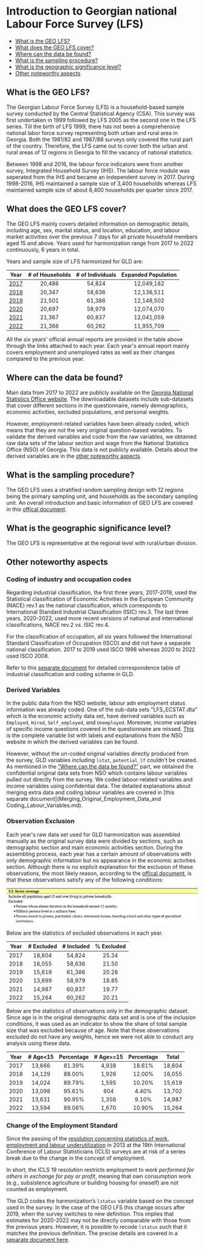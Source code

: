 # Introduction to Georgian national Labour Force Survey (LFS)

- [What is the GEO LFS?](#what-is-the-geo-lfs)
- [What does the GEO LFS cover?](#what-does-the-geo-lfs-cover)
- [Where can the data be found?](#where-can-the-data-be-found)
- [What is the sampling procedure?](#what-is-the-sampling-procedure)
- [What is the geographic significance level?](#what-is-the-geographic-significance-level)
- [Other noteworthy aspects](#other-noteworthy-aspects)

## What is the GEO LFS?

The Georgian Labour Force Survey (LFS) is a household-based sample survey conducted by the Central Statistical Agency (CSA). This survey was first undertaken in 1999 followed by LFS 2005 as the second one in the LFS series. Till the birth of LFS 1999, there has not been a comprehensive national labor force survey representing both urban and rural area in Georgia. Both the 1981/82 and 1987/88 surveys only covered the rural part of the country. Therefore, the LFS came out to cover both the urban and rural areas of 12 regions in Georgia to fill the vacancy of national statistics.

Between 1998 and 2016, the labour force indicators were from another survey, Integrated Household Survey (IHS). The labour force module was seperated from the IHS and became an independent survey in 2017. During 1998-2016, IHS maintained a sample size of 3,400 households whereas LFS maintained sample size of about 6,400 households per quarter since 2017.


## What does the GEO LFS cover?

The GEO LFS mainly covers detailed information on demographic details, including age, sex, marital status, and location, education, and labour market activities over the previous 7 days for all private household members aged 15 and above. Years used for harmonization range from 2017 to 2022 continuously, 6 years in total.

Years and sample size of LFS harmonized for GLD are:

| **Year**	| **# of Households**	| **# of Individuals**	| **Expanded Population**	|
| :------:	| :-------:		| :-------:	 	| :-------:	 	|
| [2017](utilities/report/GEO_2017_report.pdf) | 20,486         |  54,824     |  12,049,182  | 
| [2018](utilities/report/GEO_2018_report.pdf) | 20,347         |  58,636     |  12,136,511  |
| [2019](utilities/report/GEO_2019_report.pdf) | 21,501         |  61,386     |  12,148,502  |
| [2020](utilities/report/GEO_2020_report.pdf) | 20,697         |  58,979     |  12,074,070  |
| [2021](utilities/report/GEO_2021_report.pdf) | 21,367         |  60,837     |  12,041,059  | 
| [2022](utilities/report/GEO_2022_report.pdf) | 21,366         |  60,262     |  11,955,709  | 

All the six years' official annual reports are provided in the table above through the links attached to each year. Each year's annual report mainly covers employment and unemployed rates as well as their changes compared to the previous year.    

## Where can the data be found?

Main data from 2017 to 2022 are publicly available on the [Georgia National Statistics Office website](https://www.geostat.ge/en/modules/categories/130/labour-force-survey-databases). The downloadable datasets include sub-datasets that cover different sections in the questionnaire, namely demographics, economic activities, excluded populations, and personal weights.  

However, employment-related variables have been already coded, which means that they are not the very original question-based variables. To validate the derived variables and code from the raw variables, we obtained raw data sets of the labour section and wage from the National Statistics Office (NSO) of Georgia. This data is not publicly available. Details about the derived variables are in the [other noteworthy aspects](#derived-variables). 

## What is the sampling procedure?

The GEO LFS uses a stratified random sampling design with 12 regions being the primary sampling unit, and households as the secondary sampling unit. An overall introduction and basic information of GEO LFS are covered in this [offical document](utilities/GEO_intro.pdf).

## What is the geographic significance level?

The GEO LFS is representative at the regional level with rural/urban division.

## Other noteworthy aspects  

### Coding of industry and occupation codes

Regarding industrial classification, the first three years, 2017-2019, used the Statistical classification of Economic Activities in the European Community (NACE) rev.1 as the national classification, which corresponds to International Standard Industrial Classification (ISIC) rev.3. The last three years, 2020-2022, used more recent versions of national and international classifications, NACE rev.2 vs. ISIC rev.4. 

For the classification of occupation, all six years followed the International Standard Classification of Occupation (ISCO) and did not have a separate national classification. 2017 to 2019 used ISCO 1998 whereas 2020 to 2022 used ISCO 2008.  

Refer to this [separate document](Correspondence_in_Industrial_Classification.md) for detailed correspondence table of industrial classification and coding scheme in GLD. 

### Derived Variables

In the public data from the NSO website, labour adn employment status information was already coded. One of the sub-data sets "LFS_ECSTAT.dta" which is the economic activity data set, have derived variables such as `Employed`, `Hired`, `Self_employed`, and `Unemployed`. Moreover, income variables of specific income questions covered in the questionnaire are missed. [This](utilities/report/GEO_LFS_Database_Variables.docx) is the complete variable list with labels and explanations from the NSO website in which the derived variables can be found. 

However, without the un-coded original variables directly produced from the survey, GLD variables including `lstat`, `potential_lf` couldn't be created. As mentioned in the ["Where can the data be found?"](#where-can-the-data-be-found) part, we obtained the confidential original data sets from NSO which contains labour variables pulled out directly from the survey. We coded labour-related variables and income variables using confidential data. The detailed explanations about merging extra data and coding labour variables are covered in [this separate document](Merging_Original_Employment_Data_and Coding_Labour_Variables.md).   

### Observation Exclusion

Each year's raw data set used for GLD harmonization was assembled manually as the original survey data were divided by sections, such as demographic section and main economic activities section. During the assembling process, each year has a certain amount of observations with only demographic information but no appearance in the economic activities section. Although there is no explicit explanation for the exclusion of these observations, the most likely reason, according to the [offical document](utilities/GEO_intro.pdf), is that these observations satisfy any of the following conditions:

![exclusion](utilities/exclusion.png)

Below are the statistics of excluded observations in each year.  

| **Year**	| **# Excluded**	| **# Included**	| **% Excluded**	|
| :------:	| :-------:		| :-------:	 	| :-------:	 	|
| 2017 | 18,604         |  54,824     | 25.34  | 
| 2018 | 16,055         |  58,636     | 21.50  |
| 2019 | 15,619         |  61,386     | 20.28  |
| 2020 | 13,699         |  58,979     | 18.85  |
| 2021 | 14,987         |  60,837     | 19.77  | 
| 2022 | 15,264         |  60,262     | 20.21  |

Below are the statistics of observations only in the demographic dataset. Since age is in the original demographic data set and is one of the inclusion conditions, it was used as an indicator to show the share of total sample size that was excluded because of age. Note that these observations excluded do not have any weights, hence we were not able to conduct any analysis using these data.

| **Year**	| **# Age<15**	| **Percentage**	| **# Age>=15**	| **Percentage** |**Total** |
| :------:	| :-------:		| :-------:	 	| :-------:	| :-------:	| :-------:	|
| 2017| 13,666 |  81.39% | 4,938 |18.61% |18,604 | 
| 2018 | 14,129 |  88.00% | 1,926 |12.00% |16,055 |
| 2019 | 14,024 |  89.79% | 1,595 |10.20% |15,619 |
| 2020 | 13,098 |  95.61% | 604   |4.40%  |13,702 |
| 2021 | 13,631 |  90.95% | 1,356 |9.10%  |14,987 | 
| 2022 | 13,594 |  89.06% | 1,670 |10.90% | 15,264|

### Change of the Employment Standard

Since the passing of the [resolution concerning statistics of work, employment and labour underutilization](https://www.ilo.org/global/statistics-and-databases/standards-and-guidelines/resolutions-adopted-by-international-conferences-of-labour-statisticians/WCMS_230304/lang--en/index.htm) in 2013 at the 19th International Conference of Labour Statisticians (ICLS) surveys are at risk of a series break due to the change in the concept of employment.

In short, the ICLS 19 resolution restricts employment to *work performed for others in exchange for pay or profit*, meaning that own consumption work (e.g., subsistence agriculture or building housing for oneself) are not counted as employment.

The GLD codes the harmonization’s `lstatus` variable based on the concept used in the survey. In the case of the GEO LFS this change occurs after 2019, when the survey switches to new definition. This implies that estimates for 2020-2022 may not be directly comparable with those from the previous years. However, it is possible to recode `lstatus` such that it matches the previous definition. The precise details are covered in a [separate document here](Converting%20between%20ICLS%20Definitions.md).
